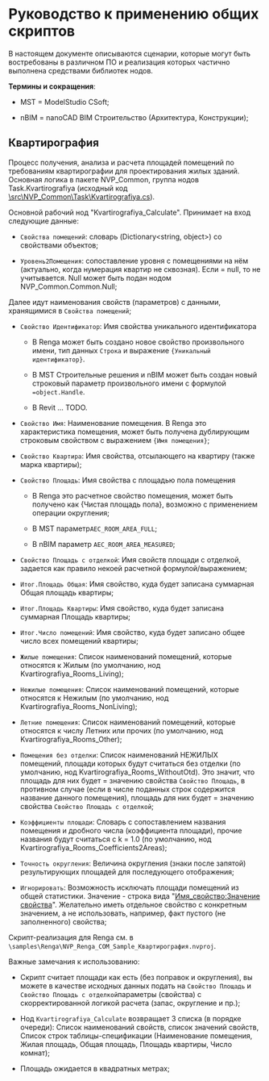 # Руководство к применению общих скриптов

В настоящем документе описываются сценарии, которые могут быть востребованы в различном ПО и реализация которых частично выполнена средствами библиотек нодов.

**Термины и сокращения**:

* MST = ModelStudio CSoft;

* nBIM = nanoCAD BIM Строительство (Архитектура, Конструкции);

## Квартирография

Процесс получения, анализа и расчета площадей помещений по требованиям квартирографии для проектирования жилых зданий. Основная логика в пакете NVP_Common, группа нодов Task.Kvartirografiya (исходный код <u>\src\NVP_Common\Task\Kvartirografiya.cs</u>).

Основной рабочий нод "Kvartirografiya_Calculate". Принимает на вход следующие  данные:

* `Свойства помещений`: словарь (Dictionary<string, object>) со свойствами объектов;

* `Уровень2Помещения`: сопоставление уровня с помещениями на нём (актуально, когда нумерация квартир не сквозная). Если = null, то не учитывается. Null может быть подан нодом NVP_Common.Common.Null;

Далее идут наименования свойств (параметров) с данными, хранящимися в `Свойства помещений`;

* `Свойство Идентификатор`: Имя свойства уникального идентификатора
  
  * В Renga может быть создано новое свойство произвольного имени, тип данных `Строка` и выражение `{Уникальный идентификатор}`.
  
  * В MST Строительные решения и nBIM может быть создан новый строковый параметр произвольного имени с формулой `=object.Handle`.
  
  * В Revit ... TODO.

* `Свойство Имя`: Наименование помещения. В Renga это характеристика помещения, может быть получена дублирующим строковым свойством с выражением `{Имя помещения}`;

* `Свойство Квартира`: Имя свойства, отсылающего на квартиру (также марка квартиры);

* `Свойство Площадь`: Имя свойства с площадью пола помещения
  
  * В Renga это расчетное свойство помещения, может быть получено как {Чистая площадь пола}, возможно с применением операции округления;
  
  * В MST параметр`AEC_ROOM_AREA_FULL`; 
  
  * В nBIM параметр `AEC_ROOM_AREA_MEASURED`;

* `Свойство Площадь с отделкой`: Имя свойств площади с отделкой, задается как правило некоей расчетной формулой/выражением;

* `Итог.Площадь Общая`: Имя свойство, куда будет записана суммарная Общая площадь квартиры;

* `Итог.Площадь Квартиры`: Имя свойство, куда будет записана суммарная Площадь квартиры;

* `Итог.Число помещений`:  Имя свойство, куда будет записано общее число всех помещений квартиры;

* `Жилые помещения`: Список наименований помещений, которые относятся к Жилым (по умолчанию, нод Kvartirografiya_Rooms_Living);

* `Нежилые помещения`: Список наименований помещений, которые относятся к Нежилым (по умолчанию, нод Kvartirografiya_Rooms_NonLiving);

* `Летние помещения`: Список наименований помещений, которые относятся к числу Летних или прочих (по умолчанию, нод Kvartirografiya_Rooms_Other);

* `Помещения без отделки`: Список наименований НЕЖИЛЫХ помещений, площади которых будут считаться без отделки (по умолчанию, нод Kvartirografiya_Rooms_WithoutOtd). Это значит, что площадь для них будет = значению свойства `Свойство Площадь`, в противном случае (если в числе поданных строк содержится название данного помещения),  площадь для них будет = значению свойства `Свойство Площадь с отделкой`;

* `Коэффициенты площади`: Словарь с сопоставлением названия помещения и дробного числа (коэффициента площади), прочие названия будут считаться с k = 1.0 (по умолчанию, нод Kvartirografiya_Rooms_Coefficients2Areas);

* `Точность округления`: Величина округления (знаки после запятой) результирующих площадей для последующего отображения;

* `Игнорировать`: Возможность исключать площади помещений из общей статистики. Значение - строка вида "<u>Имя_свойство:Значение свойства</u>". Желательно иметь отдельное свойство с конкретным значением, а не использовать, например, факт пустого (не заполненного) свойства;

Скрипт-реализация для Renga см. в  `\samples\Renga\NVP_Renga_COM_Sample_Квартирография.nvproj`.

Важные замечания к использованию:

* Скрипт считает площади как есть (без поправок и округления), вы можете в качестве исходных данных подать на `Свойство Площадь` и `Свойство Площадь с отделкой`параметры (свойства) с скорректированной логикой расчета (запас, округление и пр.);

* Нод `Kvartirografiya_Calculate` возвращает 3 списка (в порядке очереди): Список наименований свойств, список значений свойств, Список строк таблицы-спецификации (Наименование помещения, Жилая площадь, Общая площадь, Площадь квартиры, Число комнат);

* Площадь ожидается в квадратных метрах;
